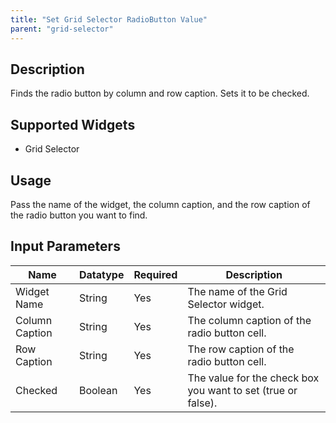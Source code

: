 ```yaml
---
title: "Set Grid Selector RadioButton Value"
parent: "grid-selector"
---
```


## Description
Finds the radio button by column and row caption. Sets it to be checked.

## Supported Widgets
+ Grid Selector

## Usage
Pass the name of the widget, the column caption, and the row caption of the radio button you want to find.

## Input Parameters


Name | Datatype | Required | Description
---- | -------- | -------- | ---------------
Widget Name | String | Yes | The name of the Grid Selector widget.
Column Caption | String | Yes | The column caption of the radio button cell.
Row Caption | String | Yes | The row caption of the radio button cell.
Checked | Boolean | Yes | The value for the check box you want to set (true or false).
